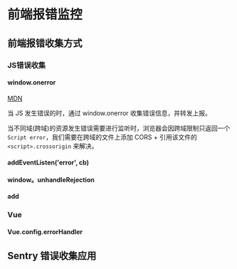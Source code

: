 # 前端报错监控
## 前端报错收集方式
### JS错误收集
#### window.onerror
[MDN](https://developer.mozilla.org/zh-CN/docs/Web/API/GlobalEventHandlers/onerror)

当 JS 发生错误的时，通过 window.onerror 收集错误信息，并转发上报。

当不同域(跨域)的资源发生错误需要进行监听时，浏览器会因跨域限制只返回一个 ``Script error``，我们需要在跨域的文件上添加 CORS + 引用该文件的 ``<script>.crossorigin`` 来解决。


#### addEventListen('error', cb)
#### window。unhandleRejection
#### add

### Vue
#### Vue.config.errorHandler
## Sentry 错误收集应用
